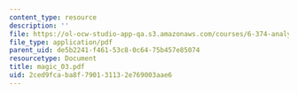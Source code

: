 ```yaml
---
content_type: resource
description: ''
file: https://ol-ocw-studio-app-qa.s3.amazonaws.com/courses/6-374-analysis-and-design-of-digital-integrated-circuits-fall-2003/2ced9fcaba8f790131132e769003aae6_magic_03.pdf
file_type: application/pdf
parent_uid: de5b2241-f461-53c8-0c64-75b457e85074
resourcetype: Document
title: magic_03.pdf
uid: 2ced9fca-ba8f-7901-3113-2e769003aae6
---
```


